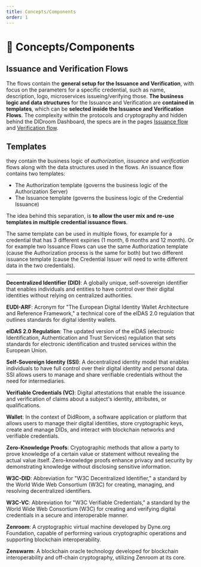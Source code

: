 ```yaml
---
title: Concepts/Components
order: 1
---
```



# 📑 Concepts/Components


## Issuance and Verification Flows 

The flows contain the **general setup for the Issuance and Verification**, with focus on the parameters for a specific credential, such as name, description, logo, microservices issueing/verifying those. **The business logic and data structures** for the Issuance and Verification are **contained in templates**, which can be **selected inside the Issuance and Verification Flows**. The complexity within the protocols and cryptography and hidden behind the DIDroom Dashboard, the specs are in the pages [Issuance flow](./issuance.md) and [Verification flow](./verification.md). 



## Templates

they contain the business logic of *authorization*, *issuance* and *verification* flows along with the data structures used in the flows. An issuance flow contains two templates: 
  - The Authorization template (governs the business logic of the Authorization Server)
  - The Issuance template (governs the business logic of the Credential Issuance)

The idea behind this separation, is **to allow the user mix and re-use templates in multiple credential issuance flows**.

The same template can be used in multiple flows, for example for a credential that has 3 different expiries (1 month, 6 months and 12 month). Or for example two Issuance Flows can use the same Authorization template (cause the Authorization process is the same for both) but two different issuance template (cause the Credential Issuer will need to write different data in the two credentials).

---------

**Decentralized Identifier (DID)**: A globally unique, self-sovereign identifier that enables individuals and entities to have control over their digital identities without relying on centralized authorities.

**EUDI-ARF**: Acronym for "The European Digital Identity Wallet Architecture and Reference Framework," a technical core of the eIDAS 2.0 regulation that outlines standards for digital identity wallets.

**eIDAS 2.0 Regulation**: The updated version of the eIDAS (electronic Identification, Authentication and Trust Services) regulation that sets standards for electronic identification and trusted services within the European Union.

**Self-Sovereign Identity (SSI)**: A decentralized identity model that enables individuals to have full control over their digital identity and personal data. SSI allows users to manage and share verifiable credentials without the need for intermediaries.

**Verifiable Credentials (VC)**: Digital attestations that enable the issuance and verification of claims about a subject's identity, attributes, or qualifications.

**Wallet**: In the context of DidRoom, a software application or platform that allows users to manage their digital identities, store cryptographic keys, create and manage DIDs, and interact with blockchain networks and verifiable credentials.

**Zero-Knowledge Proofs**: Cryptographic methods that allow a party to prove knowledge of a certain value or statement without revealing the actual value itself. Zero-knowledge proofs enhance privacy and security by demonstrating knowledge without disclosing sensitive information.

**W3C-DID**: Abbreviation for "W3C Decentralized Identifier," a standard by the World Wide Web Consortium (W3C) for creating, managing, and resolving decentralized identifiers.

**W3C-VC**: Abbreviation for "W3C Verifiable Credentials," a standard by the World Wide Web Consortium (W3C) for creating and verifying digital credentials in a secure and interoperable manner.

**Zenroom**: A cryptographic virtual machine developed by Dyne.org Foundation, capable of performing various cryptographic operations and supporting blockchain interoperability.

**Zenswarm**: A blockchain oracle technology developed for blockchain interoperability and off-chain cryptography, utilizing Zenroom at its core.
